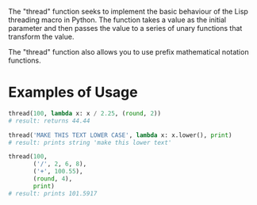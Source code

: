 The "thread" function seeks to implement the basic behaviour of the Lisp threading macro
in Python. The function takes a value as the initial parameter and then passes the value
to a series of unary functions that transform the value.

The "thread" function also allows you to use prefix mathematical notation functions.

# Examples of Usage

```python
thread(100, lambda x: x / 2.25, (round, 2))
# result: returns 44.44

thread('MAKE THIS TEXT LOWER CASE', lambda x: x.lower(), print)
# result: prints string 'make this lower text'

thread(100,
       ('/', 2, 6, 8),
       ('+', 100.55),
       (round, 4),
       print)
# result: prints 101.5917
```
